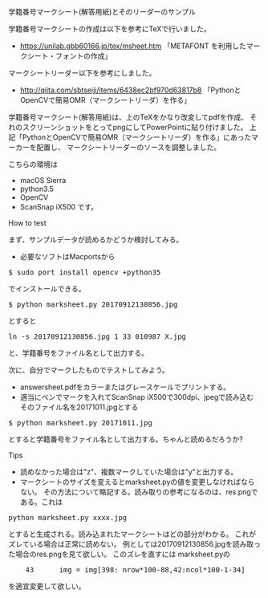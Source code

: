 学籍番号マークシート(解答用紙)とそのリーダーのサンプル

学籍番号マークシートの作成は以下を参考にTeXで行いました。
* https://unilab.gbb60166.jp/tex/msheet.htm
「METAFONT を利用したマークシート・フォントの作成」

マークシートリーダー以下を参考にしました。
* http://qiita.com/sbtseiji/items/6438ec2bf970d63817b8
「PythonとOpenCVで簡易OMR（マークシートリーダ）を作る」

学籍番号マークシート(解答用紙)は、上のTeXをかなり改変してpdfを作成、
それのスクリーンショットをとってpngにしてPowerPointに貼り付けました。
上記「PythonとOpenCVで簡易OMR（マークシートリーダ）を作る」にあったマーカーを配置し、
マークシートリーダーのソースを調整しました。

こちらの環境は
* macOS Sierra
* python3.5
* OpenCV
* ScanSnap iX500
です。

How to test

まず、サンプルデータが読めるかどうか検討してみる。
* 必要なソフトはMacportsから
<pre>
$ sudo port install opencv +python35
</pre>
でインストールできる。
<pre>
$ python marksheet.py 20170912130856.jpg
</pre>
とすると
<pre>
ln -s 20170912130856.jpg 1_33_010987_X.jpg
</pre>
と、学籍番号をファイル名として出力する。

次に、自分でマークしたものでテストしてみよう。
* answersheet.pdfをカラーまたはグレースケールでプリントする。
* 適当にペンでマークを入れてScanSnap iX500で300dpi、jpegで読み込む
そのファイル名を20171011.jpgとする
<pre>
$ python marksheet.py 20171011.jpg
</pre>
とすると学籍番号をファイル名として出力する。ちゃんと読めるだろうか?

Tips
* 読めなかった場合は"z"、複数マークしていた場合は"y"と出力する。
* マークシートのサイズを変えるとmarksheet.pyの値を変更しなければならない。
その方法について略記する。読み取りの参考になるのは、res.pngである。これは
<pre>
python marksheet.py xxxx.jpg
</pre>
とすると生成される。読み込まれたマークシートはどの部分がわかる。
これがズレている場合は正常に読めない。
例としては20170912130856.jpgを読み取った場合のres.pngを見て欲しい。
このズレを直すには
marksheet.pyの
<pre>
    43      img = img[398:_nrow*100-88,42:ncol*100-1-34]
</pre>
を適宜変更して欲しい。

